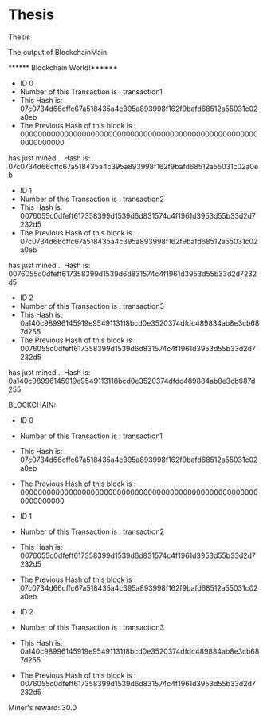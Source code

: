 # Thesis
Thesis 

The output of BlockchainMain:

****** Blockchain World!******

- ID 0
- Number of this Transaction is : transaction1
- This Hash is: 07c0734d66cffc67a518435a4c395a893998f162f9bafd68512a55031c02a0eb
- The Previous Hash of this block is : 0000000000000000000000000000000000000000000000000000000000000000

 has just mined...
Hash is: 07c0734d66cffc67a518435a4c395a893998f162f9bafd68512a55031c02a0eb
- ID 1
- Number of this Transaction is : transaction2
- This Hash is: 0076055c0dfeff617358399d1539d6d831574c4f1961d3953d55b33d2d7232d5
- The Previous Hash of this block is : 07c0734d66cffc67a518435a4c395a893998f162f9bafd68512a55031c02a0eb

 has just mined...
Hash is: 0076055c0dfeff617358399d1539d6d831574c4f1961d3953d55b33d2d7232d5
- ID 2
- Number of this Transaction is : transaction3
- This Hash is: 0a140c98996145919e9549113118bcd0e3520374dfdc489884ab8e3cb687d255
- The Previous Hash of this block is : 0076055c0dfeff617358399d1539d6d831574c4f1961d3953d55b33d2d7232d5

 has just mined...
Hash is: 0a140c98996145919e9549113118bcd0e3520374dfdc489884ab8e3cb687d255

BLOCKCHAIN:
- ID 0
- Number of this Transaction is : transaction1
- This Hash is: 07c0734d66cffc67a518435a4c395a893998f162f9bafd68512a55031c02a0eb
- The Previous Hash of this block is : 0000000000000000000000000000000000000000000000000000000000000000


- ID 1
- Number of this Transaction is : transaction2
- This Hash is: 0076055c0dfeff617358399d1539d6d831574c4f1961d3953d55b33d2d7232d5
- The Previous Hash of this block is : 07c0734d66cffc67a518435a4c395a893998f162f9bafd68512a55031c02a0eb


- ID 2
- Number of this Transaction is : transaction3
- This Hash is: 0a140c98996145919e9549113118bcd0e3520374dfdc489884ab8e3cb687d255
- The Previous Hash of this block is : 0076055c0dfeff617358399d1539d6d831574c4f1961d3953d55b33d2d7232d5



Miner's reward: 30.0

